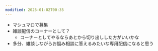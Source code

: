 ```yaml
---
modified: 2025-01-02T00:35
---
```

  

- マシュマロで募集
- 雑談配信のコーナーとして？
    - コーナーとしてやるならあとから切り出しした方がいいかな
- 多分、雑談しながらお悩み相談に答えるみたいな専用配信になると思う